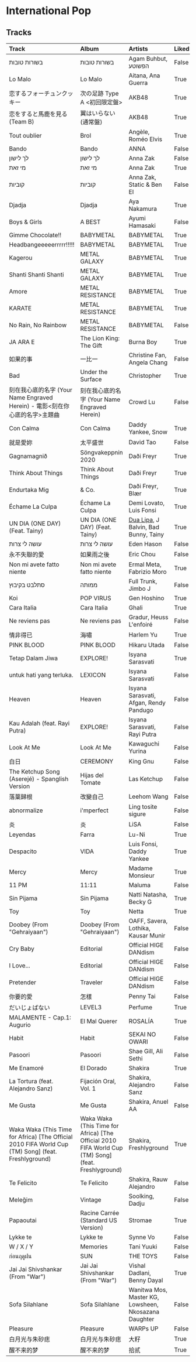 # International Pop

## Tracks

| Track                                                                                               | Album                                                                                               | Artists                                                        | Liked   |
|:----------------------------------------------------------------------------------------------------|:----------------------------------------------------------------------------------------------------|:---------------------------------------------------------------|:--------|
| בשורות טובות                                                                                        | בשורות טובות                                                                                        | Agam Buhbut, הפשוטע                                            | False   |
| Lo Malo                                                                                             | Lo Malo                                                                                             | Aitana, Ana Guerra                                             | True    |
| 恋するフォーチュンクッキー                                                                                       | 次の足跡 Type A <初回限定盤>                                                                                 | AKB48                                                          | True    |
| 恋をすると馬鹿を見る(Team B)                                                                                  | 翼はいらない<Type A>(通常盤)                                                                                 | AKB48                                                          | True    |
| Tout oublier                                                                                        | Brol                                                                                                | Angèle, Roméo Elvis                                            | True    |
| Bando                                                                                               | Bando                                                                                               | ANNA                                                           | False   |
| לך לישון                                                                                            | לך לישון                                                                                            | Anna Zak                                                       | False   |
| מי זאת                                                                                              | מי זאת                                                                                              | Anna Zak                                                       | True    |
| קוביות                                                                                              | קוביות                                                                                              | Anna Zak, Static & Ben El                                      | False   |
| Djadja                                                                                              | Djadja                                                                                              | Aya Nakamura                                                   | True    |
| Boys & Girls                                                                                        | A BEST                                                                                              | Ayumi Hamasaki                                                 | False   |
| Gimme Chocolate!!                                                                                   | BABYMETAL                                                                                           | BABYMETAL                                                      | True    |
| Headbangeeeeerrrrr!!!!!                                                                             | BABYMETAL                                                                                           | BABYMETAL                                                      | True    |
| Kagerou                                                                                             | METAL GALAXY                                                                                        | BABYMETAL                                                      | True    |
| Shanti Shanti Shanti                                                                                | METAL GALAXY                                                                                        | BABYMETAL                                                      | True    |
| Amore                                                                                               | METAL RESISTANCE                                                                                    | BABYMETAL                                                      | True    |
| KARATE                                                                                              | METAL RESISTANCE                                                                                    | BABYMETAL                                                      | True    |
| No Rain, No Rainbow                                                                                 | METAL RESISTANCE                                                                                    | BABYMETAL                                                      | False   |
| JA ARA E                                                                                            | The Lion King: The Gift                                                                             | Burna Boy                                                      | True    |
| 如果的事                                                                                                | 一比一                                                                                                 | Christine Fan, Angela Chang                                    | False   |
| Bad                                                                                                 | Under the Surface                                                                                   | Christopher                                                    | True    |
| 刻在我心底的名字 (Your Name Engraved Herein) - 電影<刻在你心底的名字>主題曲                                              | 刻在我心底的名字 (Your Name Engraved Herein)                                                                | Crowd Lu                                                       | False   |
| Con Calma                                                                                           | Con Calma                                                                                           | Daddy Yankee, Snow                                             | True    |
| 就是愛妳                                                                                                | 太平盛世                                                                                                | David Tao                                                      | False   |
| Gagnamagnið                                                                                         | Söngvakeppnin 2020                                                                                  | Daði Freyr                                                     | True    |
| Think About Things                                                                                  | Think About Things                                                                                  | Daði Freyr                                                     | True    |
| Endurtaka Mig                                                                                       | & Co.                                                                                               | Daði Freyr, Blær                                               | True    |
| Échame La Culpa                                                                                     | Échame La Culpa                                                                                     | Demi Lovato, Luis Fonsi                                        | True    |
| UN DIA (ONE DAY) (Feat. Tainy)                                                                      | UN DIA (ONE DAY) (Feat. Tainy)                                                                      | [Dua Lipa](../artists/dua_lipa.md), J Balvin, Bad Bunny, Tainy | True    |
| עושה לי צרות                                                                                        | עושה לי צרות                                                                                        | Eden Hason                                                     | False   |
| 永不失聯的愛                                                                                              | 如果雨之後                                                                                               | Eric Chou                                                      | False   |
| Non mi avete fatto niente                                                                           | Non mi avete fatto niente                                                                           | Ermal Meta, Fabrizio Moro                                      | True    |
| סתלבט בקיבוץ                                                                                        | ממותה                                                                                               | Full Trunk, Jimbo J                                            | False   |
| Koi                                                                                                 | POP VIRUS                                                                                           | Gen Hoshino                                                    | True    |
| Cara Italia                                                                                         | Cara Italia                                                                                         | Ghali                                                          | True    |
| Ne reviens pas                                                                                      | Ne reviens pas                                                                                      | Gradur, Heuss L'enfoiré                                        | False   |
| 情非得已                                                                                                | 海嘯                                                                                                  | Harlem Yu                                                      | True    |
| PINK BLOOD                                                                                          | PINK BLOOD                                                                                          | Hikaru Utada                                                   | False   |
| Tetap Dalam Jiwa                                                                                    | EXPLORE!                                                                                            | Isyana Sarasvati                                               | True    |
| untuk hati yang terluka.                                                                            | LEXICON                                                                                             | Isyana Sarasvati                                               | False   |
| Heaven                                                                                              | Heaven                                                                                              | Isyana Sarasvati, Afgan, Rendy Pandugo                         | False   |
| Kau Adalah (feat. Rayi Putra)                                                                       | EXPLORE!                                                                                            | Isyana Sarasvati, Rayi Putra                                   | False   |
| Look At Me                                                                                          | Look At Me                                                                                          | Kawaguchi Yurina                                               | False   |
| 白日                                                                                                  | CEREMONY                                                                                            | King Gnu                                                       | False   |
| The Ketchup Song (Aserejé) - Spanglish Version                                                      | Hijas del Tomate                                                                                    | Las Ketchup                                                    | False   |
| 落葉歸根                                                                                                | 改變自己                                                                                                | Leehom Wang                                                    | False   |
| abnormalize                                                                                         | i'mperfect                                                                                          | Ling tosite sigure                                             | False   |
| 炎                                                                                                   | 炎                                                                                                   | LiSA                                                           | False   |
| Leyendas                                                                                            | Farra                                                                                               | Lu-Ni                                                          | True    |
| Despacito                                                                                           | VIDA                                                                                                | Luis Fonsi, Daddy Yankee                                       | True    |
| Mercy                                                                                               | Mercy                                                                                               | Madame Monsieur                                                | True    |
| 11 PM                                                                                               | 11:11                                                                                               | Maluma                                                         | False   |
| Sin Pijama                                                                                          | Sin Pijama                                                                                          | Natti Natasha, Becky G                                         | True    |
| Toy                                                                                                 | Toy                                                                                                 | Netta                                                          | True    |
| Doobey (From "Gehraiyaan")                                                                          | Doobey (From "Gehraiyaan")                                                                          | OAFF, Savera, Lothika, Kausar Munir                            | False   |
| Cry Baby                                                                                            | Editorial                                                                                           | Official HIGE DANdism                                          | False   |
| I Love...                                                                                           | Editorial                                                                                           | Official HIGE DANdism                                          | False   |
| Pretender                                                                                           | Traveler                                                                                            | Official HIGE DANdism                                          | False   |
| 你要的愛                                                                                                | 怎樣                                                                                                  | Penny Tai                                                      | False   |
| だいじょばない                                                                                             | LEVEL3                                                                                              | Perfume                                                        | True    |
| MALAMENTE - Cap.1: Augurio                                                                          | El Mal Querer                                                                                       | ROSALÍA                                                        | True    |
| Habit                                                                                               | Habit                                                                                               | SEKAI NO OWARI                                                 | False   |
| Pasoori                                                                                             | Pasoori                                                                                             | Shae Gill, Ali Sethi                                           | False   |
| Me Enamoré                                                                                          | El Dorado                                                                                           | Shakira                                                        | True    |
| La Tortura (feat. Alejandro Sanz)                                                                   | Fijación Oral, Vol. 1                                                                               | Shakira, Alejandro Sanz                                        | False   |
| Me Gusta                                                                                            | Me Gusta                                                                                            | Shakira, Anuel AA                                              | False   |
| Waka Waka (This Time for Africa) [The Official 2010 FIFA World Cup (TM) Song] (feat. Freshlyground) | Waka Waka (This Time for Africa) [The Official 2010 FIFA World Cup (TM) Song] (feat. Freshlyground) | Shakira, Freshlyground                                         | True    |
| Te Felicito                                                                                         | Te Felicito                                                                                         | Shakira, Rauw Alejandro                                        | False   |
| Meleğim                                                                                             | Vintage                                                                                             | Soolking, Dadju                                                | False   |
| Papaoutai                                                                                           | Racine Carrée (Standard US Version)                                                                 | Stromae                                                        | True    |
| Lykke te                                                                                            | Lykke te                                                                                            | Synne Vo                                                       | False   |
| W / X / Y                                                                                           | Memories                                                                                            | Tani Yuuki                                                     | False   |
| ก่อนฤดูฝน                                                                                           | SUN                                                                                                 | THE TOYS                                                       | False   |
| Jai Jai Shivshankar (From "War")                                                                    | Jai Jai Shivshankar (From "War")                                                                    | Vishal Dadlani, Benny Dayal                                    | True    |
| Sofa Silahlane                                                                                      | Sofa Silahlane                                                                                      | Wanitwa Mos, Master KG, Lowsheen, Nkosazana Daughter           | False   |
| Pleasure                                                                                            | Pleasure                                                                                            | WARPs UP                                                       | False   |
| 白月光与朱砂痣                                                                                             | 白月光与朱砂痣                                                                                             | 大籽                                                             | True    |
| 醒不来的梦                                                                                               | 醒不来的梦                                                                                               | 拾贰                                                             | True    |